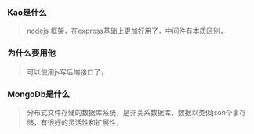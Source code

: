 ### Kao是什么

> nodejs 框架，在express基础上更加好用了，中间件有本质区别，

### 为什么要用他

> 可以使用js写后端接口了，

### MongoDb是什么

> 分布式文件存储的数据库系统，是非关系数据库，数据以类似json个事存储，有很好的灵活性和扩展性，